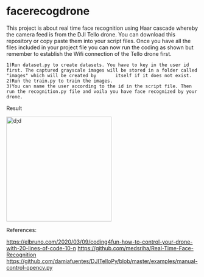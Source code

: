 # facerecogdrone
This project is about real time face recognition using Haar cascade whereby the camera feed is from the DJI Tello drone. You can download this repository or copy paste them into your script files. Once you have all the files included in your project file you can now run the coding as shown but remember to establish the Wifi connection of the Tello drone first.

    1)Run dataset.py to create datasets. You have to key in the user id first. The captured grayscale images will be stored in a folder called "images" which will be created by       itself if it does not exist.
    2)Run the train.py to train the images.
    3)You can name the user according to the id in the script file. Then run the recognition.py file and voila you have face recognized by your drone.

Result

<img width="276" alt="d;d" src="https://user-images.githubusercontent.com/88258712/134495611-4a83badf-9093-40ac-8212-f982422e58ba.PNG">



References: 

https://elbruno.com/2020/03/09/coding4fun-how-to-control-your-drone-with-20-lines-of-code-10-n
https://github.com/medsriha/Real-Time-Face-Recognition
https://github.com/damiafuentes/DJITelloPy/blob/master/examples/manual-control-opencv.py
